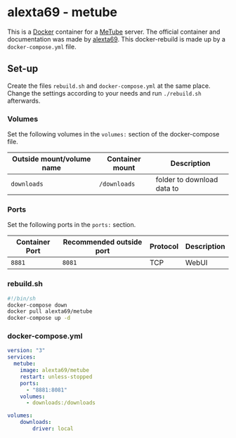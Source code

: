 # alexta69 - metube

This is a [Docker](/wiki/docker.md) container for a [MeTube](/wiki/metube.md)
server.
The official container and documentation was made by
[alexta69](https://github.com/alexta69/metube).
This docker-rebuild is made up by a `docker-compose.yml` file.

## Set-up

Create the files `rebuild.sh` and `docker-compose.yml` at the same place.
Change the settings according to your needs and run `./rebuild.sh` afterwards.

### Volumes

Set the following volumes in the `volumes:` section of the docker-compose file.

| Outside mount/volume name | Container mount | Description                          |
| ------------------------- | --------------- | ------------------------------------ |
| `downloads`               | `/downloads`    | folder to download data to           |

### Ports

Set the following ports in the `ports:` section.

| Container Port | Recommended outside port | Protocol | Description |
| -------------- | ------------------------ | -------- | ----------- |
| `8881`         | `8081`                   | TCP      | WebUI       |

### rebuild.sh

```sh
#!/bin/sh
docker-compose down
docker pull alexta69/metube
docker-compose up -d
```

### docker-compose.yml

```yml
version: "3"
services:
  metube:
    image: alexta69/metube
    restart: unless-stopped
    ports:
      - "8881:8081"
    volumes:
      - downloads:/downloads

volumes:
    downloads:
        driver: local
```
